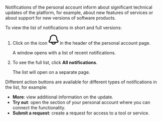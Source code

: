 Notifications of the personal account inform about significant technical updates of the platform, for example, about new features of services or about support for new versions of software products.

To view the list of notifications in short and full versions:

1. Click on the icon ![Notifications](./assets/bell_icon.svg "inline") in the header of the personal account page.

    A window opens with a list of recent notifications.

1. To see the full list, click **All notifications**.

    The list will open on a separate page.

Different action buttons are available for different types of notifications in the list, for example:

- **More**: view additional information on the update.
- **Try out**: open the section of your personal account where you can connect the functionality.
- **Submit a request**: create a request for access to a tool or service.
